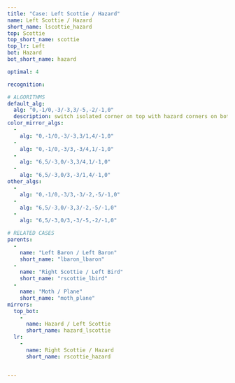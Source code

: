 ```yaml
---
title: "Case: Left Scottie / Hazard"
name: Left Scottie / Hazard
short_name: lscottie_hazard
top: Scottie
top_short_name: scottie
top_lr: Left
bot: Hazard
bot_short_name: hazard

optimal: 4

recognition:

# ALGORITHMS
default_alg:
  alg: "0,-1/0,-3/-3,3/-5,-2/-1,0"
  description: switch isolated corner on top with hazard corners on bottom; slice should be next to edge from tent on top without splitting it
color_mirror_algs:
  -
    alg: "0,-1/0,-3/-3,3/1,4/-1,0"
  -
    alg: "0,-1/0,-3/3,-3/4,1/-1,0"
  -
    alg: "6,5/-3,0/-3,3/4,1/-1,0"
  -
    alg: "6,5/-3,0/3,-3/1,4/-1,0"
other_algs:
  -
    alg: "0,-1/0,-3/3,-3/-2,-5/-1,0"
  -
    alg: "6,5/-3,0/-3,3/-2,-5/-1,0"
  -
    alg: "6,5/-3,0/3,-3/-5,-2/-1,0"

# RELATED CASES
parents:
  -
    name: "Left Baron / Left Baron"
    short_name: "lbaron_lbaron"
  -
    name: "Right Scottie / Left Bird"
    short_name: "rscottie_lbird"
  -
    name: "Moth / Plane"
    short_name: "moth_plane"
mirrors:
  top_bot:
    -
      name: Hazard / Left Scottie
      short_name: hazard_lscottie
  lr:
    -
      name: Right Scottie / Hazard
      short_name: rscottie_hazard


---
```


